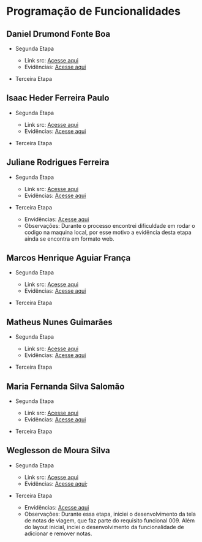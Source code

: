 # Programação de Funcionalidades

## Daniel Drumond Fonte Boa

- Segunda Etapa

  - Link src: [Acesse aqui](../src/Daniel)
  - Evidências: [Acesse aqui](./img/proof-of-execution-daniel.png)

- Terceira Etapa

## Isaac Heder Ferreira Paulo

- Segunda Etapa

  - Link src: [Acesse aqui](../src/teste-expo-isaac)
  - Evidências: [Acesse aqui](./img/teste-expo-isaac.png)

- Terceira Etapa

## Juliane Rodrigues Ferreira

- Segunda Etapa

  - Link src: [Acesse aqui](../src/juliane/app-componentes/app-componentes/)
  - Evidências: [Acesse aqui](./img/expo%20juliane.png)

- Terceira Etapa
  - Envidências: [Acesse aqui](./img/evid_notas_transporte.png)
  - Observações: Durante o processo encontrei dificuldade em rodar o codigo na maquina local, por esse motivo a evidência desta etapa ainda se encontra em formato web.

## Marcos Henrique Aguiar França

- Segunda Etapa

  - Link src: [Acesse aqui](../src/etapa-2/marcos/)
  - Evidências: [Acesse aqui](./img/teste-expo-marcos.png)

- Terceira Etapa

## Matheus Nunes Guimarães

- Segunda Etapa

  - Link src: [Acesse aqui](../src/matheus/mthProject)
  - Evidências: [Acesse aqui](./matheus/evidencia/evidencia-mth.jpg)

- Terceira Etapa

## Maria Fernanda Silva Salomão

- Segunda Etapa

  - Link src: [Acesse aqui](../src/maria/app-expo/app-expo)
  - Evidências: [Acesse aqui](./img/projeto-expo-maria-fernanda.png)

- Terceira Etapa

## Weglesson de Moura Silva

- Segunda Etapa

  - Link src: [Acesse aqui](../src/weglesson/WeglessonProject)
  - Evidências: [Acesse aqui](https://youtu.be/74XHptVfHRQ);

- Terceira Etapa
  - Envidências: [Acesse aqui](https://youtu.be/5rUu4EZr-zc)
  - Observações: Durante essa etapa, iniciei o desenvolvimento da tela de notas de viagem, que faz parte do requisito funcional 009. Além do layout inicial, inciei o desenvolvimento da funcionalidade de adicionar e remover notas.
